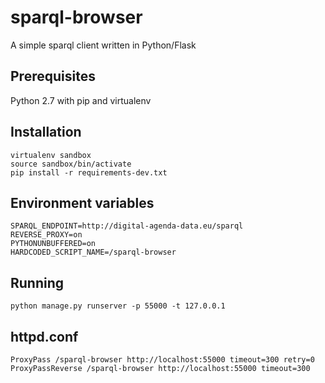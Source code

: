 # sparql-browser
A simple sparql client written in Python/Flask

Prerequisites
---------------

Python 2.7 with pip and virtualenv

Installation
---------------

    virtualenv sandbox
    source sandbox/bin/activate
    pip install -r requirements-dev.txt

Environment variables
------------------------

    SPARQL_ENDPOINT=http://digital-agenda-data.eu/sparql
    REVERSE_PROXY=on
    PYTHONUNBUFFERED=on
    HARDCODED_SCRIPT_NAME=/sparql-browser

Running
--------

    python manage.py runserver -p 55000 -t 127.0.0.1

httpd.conf
----------

    ProxyPass /sparql-browser http://localhost:55000 timeout=300 retry=0
    ProxyPassReverse /sparql-browser http://localhost:55000 timeout=300
